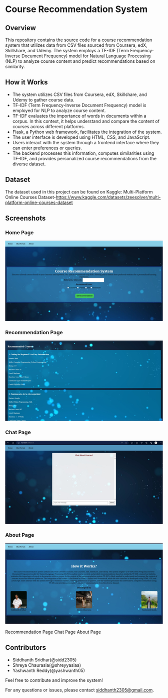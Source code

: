 # Course Recommendation System

## Overview
This repository contains the source code for a course recommendation system that utilizes data from CSV files sourced from Coursera, edX, Skillshare, and Udemy. The system employs a TF-IDF (Term Frequency-Inverse Document Frequency) model for Natural Language Processing (NLP) to analyze course content and predict recommendations based on similarity.

## How it Works
- The system utilizes CSV files from Coursera, edX, Skillshare, and Udemy to gather course data.
- TF-IDF (Term Frequency-Inverse Document Frequency) model is employed for NLP to analyze course content.
- TF-IDF evaluates the importance of words in documents within a corpus. In this context, it helps understand and compare the content of courses across different platforms.
- Flask, a Python web framework, facilitates the integration of the system.
- The user interface is developed using HTML, CSS, and JavaScript.
- Users interact with the system through a frontend interface where they can enter preferences or queries.
- The backend processes this information, computes similarities using TF-IDF, and provides personalized course recommendations from the diverse dataset.

## Dataset
The dataset used in this project can be found on Kaggle: Multi-Platform Online Courses Dataset-https://www.kaggle.com/datasets/zeesolver/multi-platform-online-courses-dataset

## Screenshots
### Home Page
![Home Page](home.jpeg)

### Recommendation Page
![Recommendation Page](recc.jpeg)

### Chat Page
![Chat Page](chat.jpeg)

### About Page
![About Page](about.jpeg)

Recommendation Page
Chat Page
About Page

## Contributors
- Siddhanth Sridhar(@sidd2305)
- Shreya Chaurasia(@shreyyasiaa)
- Yashwanth Reddy(@yashwanth05)


Feel free to contribute and improve the system!

For any questions or issues, please contact [siddhanth2305@gmail.com](mailto:siddhanth2305@gmail.com).
